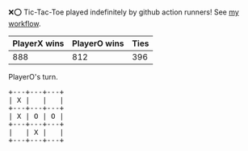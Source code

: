 :x::o: Tic-Tac-Toe played indefinitely by github action runners! See [my workflow](.github/workflows/play.yaml).

|PlayerX wins|PlayerO wins|Ties|
|-|-|-|
|888|812|396|

PlayerO's turn.

<pre>
+---+---+---+
| X |   |   |
+---+---+---+
| X | O | O |
+---+---+---+
|   | X |   |
+---+---+---+
</pre>